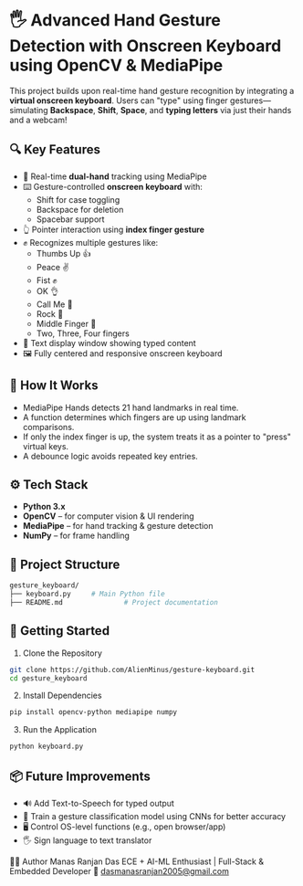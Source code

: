 # 🖐️ Advanced Hand Gesture Detection with Onscreen Keyboard using OpenCV & MediaPipe

This project builds upon real-time hand gesture recognition by integrating a **virtual onscreen keyboard**. Users can "type" using finger gestures—simulating **Backspace**, **Shift**, **Space**, and **typing letters** via just their hands and a webcam!

## 🔍 Key Features

- 🎯 Real-time **dual-hand** tracking using MediaPipe
- ⌨️ Gesture-controlled **onscreen keyboard** with:
  - Shift for case toggling
  - Backspace for deletion
  - Spacebar support
- 👆 Pointer interaction using **index finger gesture**
- ✊ Recognizes multiple gestures like:
  - Thumbs Up 👍
  - Peace ✌️
  - Fist ✊
  - OK 👌
  - Call Me 🤙
  - Rock 🤘
  - Middle Finger 🖕
  - Two, Three, Four fingers
- 💬 Text display window showing typed content
- 🖼️ Fully centered and responsive onscreen keyboard

## 🧠 How It Works

- MediaPipe Hands detects 21 hand landmarks in real time.
- A function determines which fingers are up using landmark comparisons.
- If only the index finger is up, the system treats it as a pointer to "press" virtual keys.
- A debounce logic avoids repeated key entries.

## ⚙️ Tech Stack

- **Python 3.x**
- **OpenCV** – for computer vision & UI rendering
- **MediaPipe** – for hand tracking & gesture detection
- **NumPy** – for frame handling

## 🧭 Project Structure

```bash
gesture_keyboard/
├── keyboard.py     # Main Python file
├── README.md               # Project documentation
```

## 🚀 Getting Started
1. Clone the Repository
```bash
git clone https://github.com/AlienMinus/gesture-keyboard.git
cd gesture_keyboard
```
2. Install Dependencies
```bash
pip install opencv-python mediapipe numpy
```
3. Run the Application
```bash
python keyboard.py
```

## 📦 Future Improvements
- 🔊 Add Text-to-Speech for typed output
- 🧠 Train a gesture classification model using CNNs for better accuracy
- 🖥️ Control OS-level functions (e.g., open browser/app)
- 🖐️ Sign language to text translator

👨‍💻 Author
Manas Ranjan Das
ECE + AI-ML Enthusiast | Full-Stack & Embedded Developer
📧 dasmanasranjan2005@gmail.com